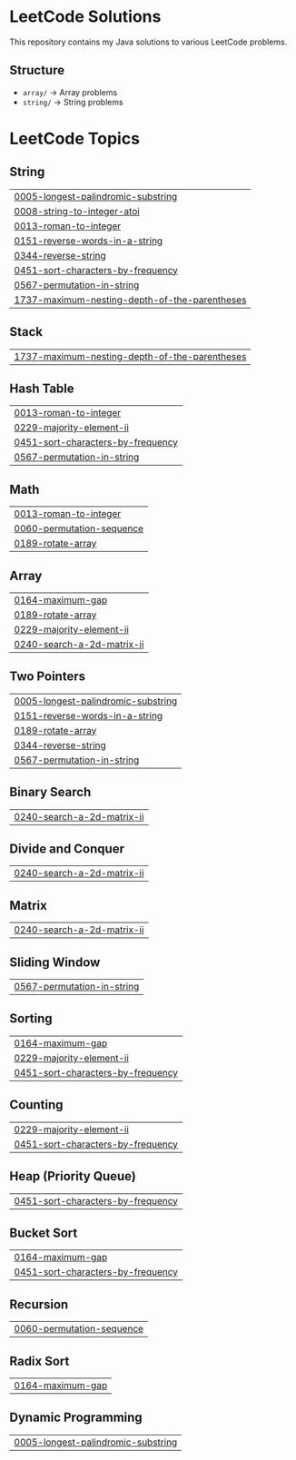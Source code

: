 # LeetCode Solutions

This repository contains my Java solutions to various LeetCode problems.

## Structure
- `array/` → Array problems
- `string/` → String problems

<!---LeetCode Topics Start-->
# LeetCode Topics
## String
|  |
| ------- |
| [0005-longest-palindromic-substring](https://github.com/chaitanya-kurwade/leetcode-solutions/tree/master/0005-longest-palindromic-substring) |
| [0008-string-to-integer-atoi](https://github.com/chaitanya-kurwade/leetcode-solutions/tree/master/0008-string-to-integer-atoi) |
| [0013-roman-to-integer](https://github.com/chaitanya-kurwade/leetcode-solutions/tree/master/0013-roman-to-integer) |
| [0151-reverse-words-in-a-string](https://github.com/chaitanya-kurwade/leetcode-solutions/tree/master/0151-reverse-words-in-a-string) |
| [0344-reverse-string](https://github.com/chaitanya-kurwade/leetcode-solutions/tree/master/0344-reverse-string) |
| [0451-sort-characters-by-frequency](https://github.com/chaitanya-kurwade/leetcode-solutions/tree/master/0451-sort-characters-by-frequency) |
| [0567-permutation-in-string](https://github.com/chaitanya-kurwade/leetcode-solutions/tree/master/0567-permutation-in-string) |
| [1737-maximum-nesting-depth-of-the-parentheses](https://github.com/chaitanya-kurwade/leetcode-solutions/tree/master/1737-maximum-nesting-depth-of-the-parentheses) |
## Stack
|  |
| ------- |
| [1737-maximum-nesting-depth-of-the-parentheses](https://github.com/chaitanya-kurwade/leetcode-solutions/tree/master/1737-maximum-nesting-depth-of-the-parentheses) |
## Hash Table
|  |
| ------- |
| [0013-roman-to-integer](https://github.com/chaitanya-kurwade/leetcode-solutions/tree/master/0013-roman-to-integer) |
| [0229-majority-element-ii](https://github.com/chaitanya-kurwade/leetcode-solutions/tree/master/0229-majority-element-ii) |
| [0451-sort-characters-by-frequency](https://github.com/chaitanya-kurwade/leetcode-solutions/tree/master/0451-sort-characters-by-frequency) |
| [0567-permutation-in-string](https://github.com/chaitanya-kurwade/leetcode-solutions/tree/master/0567-permutation-in-string) |
## Math
|  |
| ------- |
| [0013-roman-to-integer](https://github.com/chaitanya-kurwade/leetcode-solutions/tree/master/0013-roman-to-integer) |
| [0060-permutation-sequence](https://github.com/chaitanya-kurwade/leetcode-solutions/tree/master/0060-permutation-sequence) |
| [0189-rotate-array](https://github.com/chaitanya-kurwade/leetcode-solutions/tree/master/0189-rotate-array) |
## Array
|  |
| ------- |
| [0164-maximum-gap](https://github.com/chaitanya-kurwade/leetcode-solutions/tree/master/0164-maximum-gap) |
| [0189-rotate-array](https://github.com/chaitanya-kurwade/leetcode-solutions/tree/master/0189-rotate-array) |
| [0229-majority-element-ii](https://github.com/chaitanya-kurwade/leetcode-solutions/tree/master/0229-majority-element-ii) |
| [0240-search-a-2d-matrix-ii](https://github.com/chaitanya-kurwade/leetcode-solutions/tree/master/0240-search-a-2d-matrix-ii) |
## Two Pointers
|  |
| ------- |
| [0005-longest-palindromic-substring](https://github.com/chaitanya-kurwade/leetcode-solutions/tree/master/0005-longest-palindromic-substring) |
| [0151-reverse-words-in-a-string](https://github.com/chaitanya-kurwade/leetcode-solutions/tree/master/0151-reverse-words-in-a-string) |
| [0189-rotate-array](https://github.com/chaitanya-kurwade/leetcode-solutions/tree/master/0189-rotate-array) |
| [0344-reverse-string](https://github.com/chaitanya-kurwade/leetcode-solutions/tree/master/0344-reverse-string) |
| [0567-permutation-in-string](https://github.com/chaitanya-kurwade/leetcode-solutions/tree/master/0567-permutation-in-string) |
## Binary Search
|  |
| ------- |
| [0240-search-a-2d-matrix-ii](https://github.com/chaitanya-kurwade/leetcode-solutions/tree/master/0240-search-a-2d-matrix-ii) |
## Divide and Conquer
|  |
| ------- |
| [0240-search-a-2d-matrix-ii](https://github.com/chaitanya-kurwade/leetcode-solutions/tree/master/0240-search-a-2d-matrix-ii) |
## Matrix
|  |
| ------- |
| [0240-search-a-2d-matrix-ii](https://github.com/chaitanya-kurwade/leetcode-solutions/tree/master/0240-search-a-2d-matrix-ii) |
## Sliding Window
|  |
| ------- |
| [0567-permutation-in-string](https://github.com/chaitanya-kurwade/leetcode-solutions/tree/master/0567-permutation-in-string) |
## Sorting
|  |
| ------- |
| [0164-maximum-gap](https://github.com/chaitanya-kurwade/leetcode-solutions/tree/master/0164-maximum-gap) |
| [0229-majority-element-ii](https://github.com/chaitanya-kurwade/leetcode-solutions/tree/master/0229-majority-element-ii) |
| [0451-sort-characters-by-frequency](https://github.com/chaitanya-kurwade/leetcode-solutions/tree/master/0451-sort-characters-by-frequency) |
## Counting
|  |
| ------- |
| [0229-majority-element-ii](https://github.com/chaitanya-kurwade/leetcode-solutions/tree/master/0229-majority-element-ii) |
| [0451-sort-characters-by-frequency](https://github.com/chaitanya-kurwade/leetcode-solutions/tree/master/0451-sort-characters-by-frequency) |
## Heap (Priority Queue)
|  |
| ------- |
| [0451-sort-characters-by-frequency](https://github.com/chaitanya-kurwade/leetcode-solutions/tree/master/0451-sort-characters-by-frequency) |
## Bucket Sort
|  |
| ------- |
| [0164-maximum-gap](https://github.com/chaitanya-kurwade/leetcode-solutions/tree/master/0164-maximum-gap) |
| [0451-sort-characters-by-frequency](https://github.com/chaitanya-kurwade/leetcode-solutions/tree/master/0451-sort-characters-by-frequency) |
## Recursion
|  |
| ------- |
| [0060-permutation-sequence](https://github.com/chaitanya-kurwade/leetcode-solutions/tree/master/0060-permutation-sequence) |
## Radix Sort
|  |
| ------- |
| [0164-maximum-gap](https://github.com/chaitanya-kurwade/leetcode-solutions/tree/master/0164-maximum-gap) |
## Dynamic Programming
|  |
| ------- |
| [0005-longest-palindromic-substring](https://github.com/chaitanya-kurwade/leetcode-solutions/tree/master/0005-longest-palindromic-substring) |
<!---LeetCode Topics End-->